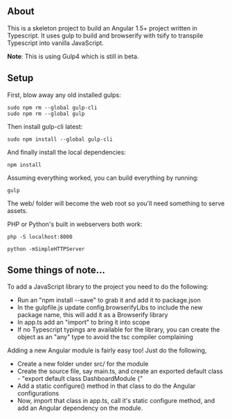 ## About
This is a skeleton project to build an Angular 1.5+ project written in Typescript. 
It uses gulp to build and browserify with tsify to transpile Typescript into vanilla JavaScript.

**Note**: This is using Gulp4 which is still in beta.  

## Setup

First, blow away any old installed gulps:

```
sudo npm rm --global gulp-cli
sudo npm rm --global gulp
```

Then install gulp-cli latest:
```
sudo npm install --global gulp-cli
```

And finally install the local dependencies:
```
npm install
```

Assuming everything worked, you can build everything by running:
```
gulp
```

The web/ folder will become the web root so you'll need something to serve assets.

PHP or Python's built in webservers both work:
```
php -S localhost:8000

```

```
python -mSimpleHTTPServer
```

## Some things of note...

To add a JavaScript library to the project you need to do the following:

* Run an "npm install --save" to grab it and add it to package.json
* In the gulpfile.js update config.browserifyLibs to include the new package name, this will add it as a Browserify library
* In app.ts add an "import" to bring it into scope
* If no Typescript typings are available for the library, you can create the object as an "any" type to avoid the tsc compiler complaining

Adding a new Angular module is fairly easy too! Just do the following,
 
* Create a new folder under src/ for the module
* Create the source file, say main.ts, and create an exported default class - "export default class DashboardModule {"
* Add a static configure() method in that class to do the Angular configurations
* Now, import that class in app.ts, call it's static configure method, and add an Angular dependency on the module.